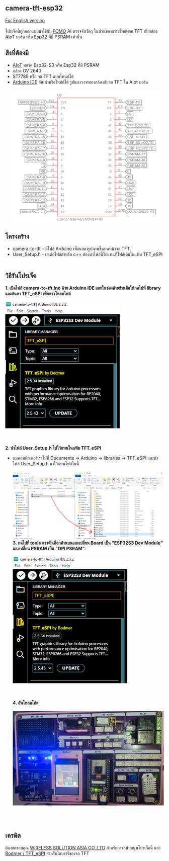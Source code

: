 ## camera-tft-esp32
 [For English version](https://github.com/San279/AIoT_Board/blob/main/camera-tft-esp32/README.md)
 <br/>
 <br/>
 โปรเจ็คนี้ถูกออกแบบมาใช้กับ [FOMO](https://docs.edgeimpulse.com/docs/edge-impulse-studio/learning-blocks/object-detection/fomo-object-detection-for-constrained-devices) AI ตรวจจับวัตถุ ในส่วนของการเซ็ทอัพจอ TFT กับกล้อง AIoT บอร์ด หรือ Esp32 ที่มี PSRAM เท่านั้น
<br/>
## สิงที่ต้องมี
 - [AIoT](https://wirelesssolution.asia/) บอร์ด Esp32-S3 หรือ Esp32 ที่มี PSRAM
 - กล้อง OV 2640
 - ST7789 หรือ จอ TFT แบบไหนก้ได้ <br/>
 - [Arduino IDE](https://www.arduino.cc/en/software) อันเก่าหรือใหม่ก้ได้
   รูปแผงวงจรของกล้องกับจอ TFT ใน AIot บอร์ด <br/> <br/>
  ![alt_text](/camera-tft-esp32/images-for-readme/pinout.PNG)
## โครงสร้าง
 - camera-to-tft - มีไฟล์ Arduino เพื่อแสดงรูปภาพขึ้นบนหน้าจอ TFT.
 - User_Setup.h - เฮเด้อไฟล์สำหรับ c++ ต้องนำไฟล์นี้ไปแทนที่ไฟล์เดิมในแฟ้ม TFT_eSPI  <br/> <br/>
## วิธีรันโปรเจ็ค
<strong> 1. เปิดไฟล์ camera-to-tft.ino ด้วย Arduino IDE และในช่องด้ายซ้านมือให้กดไปที่ library และค้นหา TFT_eSPI เพื่อดาวโหลดไฟล์</strong>
<br /><br />
![alt_text](/camera-tft-esp32/images-for-readme/library_manager.PNG)
<br /><br /><br /><br />
<strong> 2. นำไฟล์ User_Setup.h ไปใว้แทนในแฟ้ม TFT_eSPI </strong> 
 - บนคอมพิวเตอร์เราไปที่ Documents -> Arduino -> libraries -> TFT_eSPI และนำไฟล์ User_Setup.h มาใว้แทนไฟล์ในนี้
<br/><br/>
![alt_text](/camera-tft-esp32/images-for-readme/replace.PNG)
<strong> 3. กดไปที่ tools ตรงตัวเลือกด้านบนและเปลี่ยน Board เป็น "ESP32S3 Dev Module" และเปลี่ยน PSRAM เป็น "OPI PSRAM".  </strong>
<br /><br />
![alt_text](/camera-tft-esp32/images-for-readme/library_manager.PNG)
<br /><br /><br /><br />
<strong> 4. อัพโหลดโค้ด </strong> <br/> <br/>
![alt_text](/camera-tft-esp32/images-for-readme/AIOT.PNG)
<br /><br /><br /><br />
## เครดิต
ต้องขอขอบคุณ [WIRELESS SOLUTION ASIA CO.,LTD](https://wirelesssolution.asia/) สำหรับการสนับสนุนโปรเจ็คนี้ และ [Bodmer / TFT_eSPI](https://github.com/Bodmer/TFT_eSPI/blob/master/README.md)
สำหรับไลบรารี่ของจอ TFT
